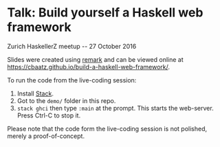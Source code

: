 Talk: Build yourself a Haskell web framework
============================================

Zurich HaskellerZ meetup -- 27 October 2016

Slides were created using [remark](https://github.com/gnab/remark) and can be viewed online at https://cbaatz.github.io/build-a-haskell-web-framework/.

To run the code from the live-coding session:

1. Install [Stack](www.haskellstack.org/).
2. Got to the `demo/` folder in this repo.
3. `stack ghci` then type `:main` at the prompt. This starts the web-server. Press Ctrl-C to stop it.

Please note that the code form the live-coding session is not polished, merely a proof-of-concept.
